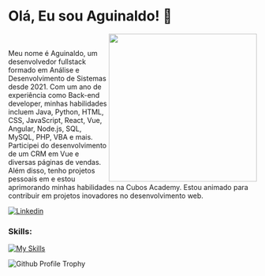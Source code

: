 # Olá, Eu sou Aguinaldo! :dart:

<img src="https://github.com/AguinaldoBorges/AguinaldoBorges/assets/74510307/c9d50825-4aef-411e-b327-062b914dabde" width="300px" align="right">
<br/>


Meu nome é Aguinaldo, um desenvolvedor fullstack formado em Análise e Desenvolvimento de Sistemas desde 2021. Com um ano de experiência como Back-end developer, minhas habilidades incluem Java, Python, HTML, CSS, JavaScript, React, Vue, Angular, Node.js, SQL, MySQL, PHP, VBA e mais. Participei do desenvolvimento de um CRM em Vue e diversas páginas de vendas. Além disso, tenho projetos pessoais em e estou aprimorando minhas habilidades na Cubos Academy. Estou animado para contribuir em projetos inovadores no desenvolvimento web.

[![Linkedin](https://img.shields.io/badge/LinkedIn-0077B5?style=flat&logo=linkedin)](https://www.linkedin.com/in/aguinaldo-borges-dev/)

### Skills:

[![My Skills](https://skillicons.dev/icons?i=python,java,js,html,css,bootstrap,react,vue,angular,nodejs,mysql,postgres,php,wordpress,docker)](https://skillicons.dev)


![Github Profile Trophy](https://github-profile-trophy.vercel.app/?username=AguinaldoBorges&theme=onedark&no-frame=true&no-bg=true&margin-w=4)



